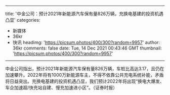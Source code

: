 
---
title: '中金公司：预计2021年新能源汽车保有量826万辆，充换电基建的投资机遇凸显'
categories: 
 - 新媒体
 - 36kr
 - 快讯
headimg: 'https://picsum.photos/400/300?random=9957'
author: 36kr
comments: false
date: Tue, 14 Dec 2021 00:43:46 GMT
thumbnail: 'https://picsum.photos/400/300?random=9957'
---

<div>   
中金公司指出，预计2021年新能源汽车保有量826万辆，车桩比高达3.17，且仍在加速攀升。2022年将有1000万新能源车主，不得不依靠公共充电系统补能，矛盾将日益突出。充换电基建的投资机遇凸显，我们预计2022年将出现“换电大爆发、车企加速超/快充站自建、慢充加速进小区”。（证券时报）  
</div>
            